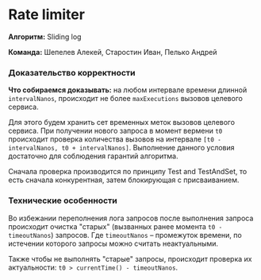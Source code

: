 # Rate limiter

**Алгоритм:** Sliding log

**Команда:** Шепелев Алекей, Старостин Иван, Пелько Андрей

### Доказательство корректности

**Что собираемся доказывать:** на любом интервале времени длинной `intervalNanos`,
происходит не более `maxExecutions` вызовов целевого сервиса.

Для этого будем хранить сет временных меток вызовов целевого сервиса. 
При получении нового запроса в момент вермени `t0` происходит проверка количества 
вызовов на интервале `[t0 - intervalNanos, t0 + intervalNanos]`. Выполнение данного 
условия достаточно для соблюдения гарантий алгоритма.

Сначала проверка производится по принципу Test and TestAndSet, то есть
сначала конкурентная, затем блокирующая с присваиванием.

### Технические особенности

Во избежании переполнения лога запросов после выполнения запроса происходит
очистка "старых" (вызванных ранее момента `t0 - timeoutNanos`) запросов.
Где `timeoutNanos` – промежуток времени, по истечении которого запросы можно
считать неактуальными.

Также чтобы не выполнять "старые" запросы, происходит проверка их актуальности:
`t0 > currentTime() - timeoutNanos`.

